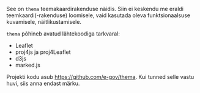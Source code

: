 See on `thema` teemakaardirakenduse näidis. Siin ei keskendu me
eraldi teemkaardi(-rakenduse) loomisele, vaid kasutada oleva funktsionaalsuse
kuvamisele, näitlikustamisele.

`thema` põhineb avatud lähtekoodiga tarkvaral:
- Leaflet
- proj4js ja proj4Leaflet
- d3js
- marked.js

Projekti kodu asub  https://github.com/e-gov/thema. Kui tunned selle vastu huvi,
siis anna endast märku.
